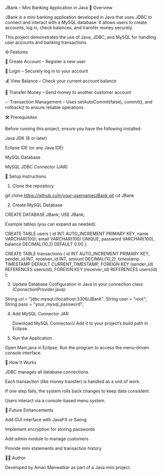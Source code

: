JBank – Mini Banking Application in Java
📌 Overview

JBank is a mini banking application developed in Java that uses JDBC to connect and interact with a MySQL database.
It allows users to create accounts, log in, check balances, and transfer money securely.

This project demonstrates the use of Java, JDBC, and MySQL for handling user accounts and banking transactions.

⚙️ Features

📝 Create Account – Register a new user

🔑 Login – Securely log in to your account

💰 View Balance – Check your current account balance

🔄 Transfer Money – Send money to another customer account

✅ Transaction Management – Uses setAutoCommit(false), commit(), and rollback() to ensure reliable operations

🛠️ Prerequisites

Before running this project, ensure you have the following installed:

Java JDK (8 or later)

Eclipse IDE (or any Java IDE)

MySQL Database

MySQL JDBC Connector (JAR)

🔧 Setup Instructions

1. Clone the repository

git clone https://github.com/your-username/JBank.git
cd JBank

2. Create MySQL Database

CREATE DATABASE JBank;
USE JBank;

Example tables (you can expand as needed):

CREATE TABLE users (
    id INT AUTO_INCREMENT PRIMARY KEY,
    name VARCHAR(100),
    email VARCHAR(100) UNIQUE,
    password VARCHAR(100),
    balance DECIMAL(10,2) DEFAULT 0.00
);

CREATE TABLE transactions (
    id INT AUTO_INCREMENT PRIMARY KEY,
    sender_id INT,
    receiver_id INT,
    amount DECIMAL(10,2),
    timestamp TIMESTAMP DEFAULT CURRENT_TIMESTAMP,
    FOREIGN KEY (sender_id) REFERENCES users(id),
    FOREIGN KEY (receiver_id) REFERENCES users(id)
);

3. Update Database Configuration in Java
In your connection class (ConnectionProvider.java):

String url = "jdbc:mysql://localhost:3306/JBank";
String user = "root";
String pass = "your_mysql_password";

4. Add MySQL Connector JAR

   Download MySQL Connector/J
   Add it to your project’s build path in Eclipse.

5. Run the Application

Open Main.java in Eclipse.
Run the program to access the menu-driven console interface.

📖 How It Works

JDBC manages all database connections.

Each transaction (like money transfer) is handled as a unit of work.

If one step fails, the system rolls back changes to keep data consistent.

Users interact via a console-based menu system.

🚀 Future Enhancements

Add GUI interface with JavaFX or Swing

Implement encryption for storing passwords

Add admin module to manage customers

Provide mini statements and transaction history

🧑‍💻 Author

Developed by Aman Manwatkar as part of a Java mini project.

